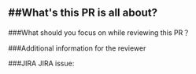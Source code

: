 ##What's this PR is all about?
---------------


###What should you focus on while reviewing this PR？


###Additional information for the reviewer
> 
> 

###JIRA
JIRA issue: 
